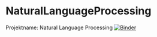 # NaturalLanguageProcessing

Projektname: Natural Language Processing
[![Binder](https://mybinder.org/badge_logo.svg)](https://mybinder.org/v2/gh/Phips91/NaturalLanguageProcessing.git/HEAD)
